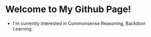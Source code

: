 # Welcome to My Github Page!
  - I'm currently interested in Commonsense Reasoning, Backdoor Learning.
